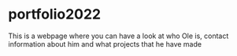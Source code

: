 # portfolio2022

This is a webpage where you can have a look at who Ole is, contact information about him and what projects that he have made
